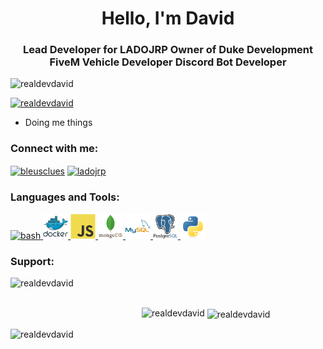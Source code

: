 <h1 align="center">Hello, I'm David</h1>
<h3 align="center">Lead Developer for LADOJRP Owner of Duke Development FiveM Vehicle Developer Discord Bot Developer</h3>

<p align="left"> <img src="https://komarev.com/ghpvc/?username=realdevdavid&label=Profile%20views&color=009dff&style=flat-square" alt="realdevdavid" /> </p>

<p align="left"> <a href="https://github.com/ryo-ma/github-profile-trophy"><img src="https://github-profile-trophy.vercel.app/?username=realdevdavid" alt="realdevdavid" /></a> </p>

- Doing me things


<h3 align="left">Connect with me:</h3>
<p align="left">
<a href="https://www.youtube.com/c/bleusclues" target="blank"><img align="center" src="https://raw.githubusercontent.com/rahuldkjain/github-profile-readme-generator/master/src/images/icons/Social/youtube.svg" alt="bleusclues" height="30" width="40" /></a>
<a href="https://discord.gg/ladojrp" target="blank"><img align="center" src="https://raw.githubusercontent.com/rahuldkjain/github-profile-readme-generator/master/src/images/icons/Social/discord.svg" alt="ladojrp" height="30" width="40" /></a>
</p>

<h3 align="left">Languages and Tools:</h3>
<p align="left"> <a href="https://www.gnu.org/software/bash/" target="_blank" rel="noreferrer"> <img src="https://www.vectorlogo.zone/logos/gnu_bash/gnu_bash-icon.svg" alt="bash" width="40" height="40"/> </a> <a href="https://www.docker.com/" target="_blank" rel="noreferrer"> <img src="https://raw.githubusercontent.com/devicons/devicon/master/icons/docker/docker-original-wordmark.svg" alt="docker" width="40" height="40"/> </a> <a href="https://developer.mozilla.org/en-US/docs/Web/JavaScript" target="_blank" rel="noreferrer"> <img src="https://raw.githubusercontent.com/devicons/devicon/master/icons/javascript/javascript-original.svg" alt="javascript" width="40" height="40"/> </a> <a href="https://www.mongodb.com/" target="_blank" rel="noreferrer"> <img src="https://raw.githubusercontent.com/devicons/devicon/master/icons/mongodb/mongodb-original-wordmark.svg" alt="mongodb" width="40" height="40"/> </a> <a href="https://www.mysql.com/" target="_blank" rel="noreferrer"> <img src="https://raw.githubusercontent.com/devicons/devicon/master/icons/mysql/mysql-original-wordmark.svg" alt="mysql" width="40" height="40"/> </a> <a href="https://www.postgresql.org" target="_blank" rel="noreferrer"> <img src="https://raw.githubusercontent.com/devicons/devicon/master/icons/postgresql/postgresql-original-wordmark.svg" alt="postgresql" width="40" height="40"/> </a> <a href="https://www.python.org" target="_blank" rel="noreferrer"> <img src="https://raw.githubusercontent.com/devicons/devicon/master/icons/python/python-original.svg" alt="python" width="40" height="40"/> </a> </p>

<h3 align="left">Support:</h3>
<p><a href="https://www.buymeacoffee.com/realdevdavid"> <img align="left" src="https://cdn.buymeacoffee.com/buttons/v2/default-yellow.png" height="50" width="210" alt="realdevdavid" /></a></p><br><br>

<p><img align="left" src="https://github-readme-stats.vercel.app/api/top-langs?username=realdevdavid&show_icons=true&title_color=ff0000&bg_color=ffffff&locale=en&layout=compact" alt="realdevdavid" /></p>

<p>&nbsp;<img align="center" src="https://github-readme-stats.vercel.app/api?username=realdevdavid&show_icons=true&title_color=ff0000&bg_color=ffffff&locale=en" alt="realdevdavid" /></p>

<p><img align="center" src="https://github-readme-streak-stats.herokuapp.com/?user=realdevdavid&theme=dark" alt="realdevdavid" /></p>
